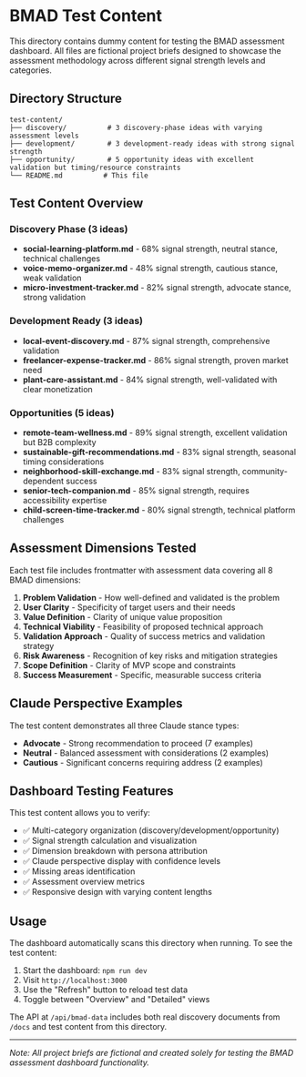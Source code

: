 # BMAD Test Content

This directory contains dummy content for testing the BMAD assessment dashboard. All files are fictional project briefs designed to showcase the assessment methodology across different signal strength levels and categories.

## Directory Structure

```
test-content/
├── discovery/          # 3 discovery-phase ideas with varying assessment levels
├── development/        # 3 development-ready ideas with strong signal strength
├── opportunity/        # 5 opportunity ideas with excellent validation but timing/resource constraints
└── README.md          # This file
```

## Test Content Overview

### Discovery Phase (3 ideas)
- **social-learning-platform.md** - 68% signal strength, neutral stance, technical challenges
- **voice-memo-organizer.md** - 48% signal strength, cautious stance, weak validation
- **micro-investment-tracker.md** - 82% signal strength, advocate stance, strong validation

### Development Ready (3 ideas)
- **local-event-discovery.md** - 87% signal strength, comprehensive validation
- **freelancer-expense-tracker.md** - 86% signal strength, proven market need
- **plant-care-assistant.md** - 84% signal strength, well-validated with clear monetization

### Opportunities (5 ideas)
- **remote-team-wellness.md** - 89% signal strength, excellent validation but B2B complexity
- **sustainable-gift-recommendations.md** - 83% signal strength, seasonal timing considerations
- **neighborhood-skill-exchange.md** - 83% signal strength, community-dependent success
- **senior-tech-companion.md** - 85% signal strength, requires accessibility expertise
- **child-screen-time-tracker.md** - 80% signal strength, technical platform challenges

## Assessment Dimensions Tested

Each test file includes frontmatter with assessment data covering all 8 BMAD dimensions:

1. **Problem Validation** - How well-defined and validated is the problem
2. **User Clarity** - Specificity of target users and their needs
3. **Value Definition** - Clarity of unique value proposition
4. **Technical Viability** - Feasibility of proposed technical approach
5. **Validation Approach** - Quality of success metrics and validation strategy
6. **Risk Awareness** - Recognition of key risks and mitigation strategies
7. **Scope Definition** - Clarity of MVP scope and constraints
8. **Success Measurement** - Specific, measurable success criteria

## Claude Perspective Examples

The test content demonstrates all three Claude stance types:
- **Advocate** - Strong recommendation to proceed (7 examples)
- **Neutral** - Balanced assessment with considerations (2 examples)
- **Cautious** - Significant concerns requiring address (2 examples)

## Dashboard Testing Features

This test content allows you to verify:
- ✅ Multi-category organization (discovery/development/opportunity)
- ✅ Signal strength calculation and visualization
- ✅ Dimension breakdown with persona attribution
- ✅ Claude perspective display with confidence levels
- ✅ Missing areas identification
- ✅ Assessment overview metrics
- ✅ Responsive design with varying content lengths

## Usage

The dashboard automatically scans this directory when running. To see the test content:

1. Start the dashboard: `npm run dev`
2. Visit `http://localhost:3000`
3. Use the "Refresh" button to reload test data
4. Toggle between "Overview" and "Detailed" views

The API at `/api/bmad-data` includes both real discovery documents from `/docs` and test content from this directory.

---

*Note: All project briefs are fictional and created solely for testing the BMAD assessment dashboard functionality.*